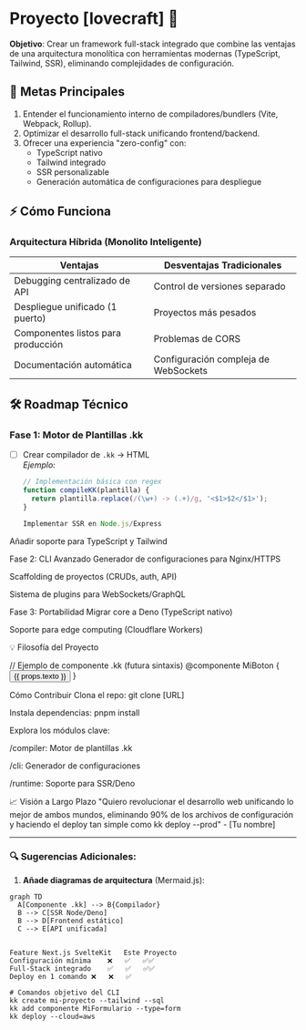# Proyecto [lovecraft] 🚀

**Objetivo**: Crear un framework full-stack integrado que combine las ventajas de una arquitectura monolítica con herramientas modernas (TypeScript, Tailwind, SSR), eliminando complejidades de configuración.

## 🎯 Metas Principales

1. Entender el funcionamiento interno de compiladores/bundlers (Vite, Webpack, Rollup).
2. Optimizar el desarrollo full-stack unificando frontend/backend.
3. Ofrecer una experiencia "zero-config" con:
    - TypeScript nativo
    - Tailwind integrado
    - SSR personalizable
    - Generación automática de configuraciones para despliegue

## ⚡️ Cómo Funciona

### Arquitectura Híbrida (Monolito Inteligente)

| **Ventajas**                       | **Desventajas Tradicionales**        |
| ---------------------------------- | ------------------------------------ |
| Debugging centralizado de API      | Control de versiones separado        |
| Despliegue unificado (1 puerto)    | Proyectos más pesados                |
| Componentes listos para producción | Problemas de CORS                    |
| Documentación automática           | Configuración compleja de WebSockets |

## 🛠 Roadmap Técnico

### Fase 1: Motor de Plantillas .kk

-   [ ] Crear compilador de `.kk` → HTML  
        _Ejemplo:_

    ```js
    // Implementación básica con regex
    function compileKK(plantilla) {
      return plantilla.replace(/(\w+) -> (.+)/g, '<$1>$2</$1>');
    }

    Implementar SSR en Node.js/Express
    ```

Añadir soporte para TypeScript y Tailwind

Fase 2: CLI Avanzado
Generador de configuraciones para Nginx/HTTPS

Scaffolding de proyectos (CRUDs, auth, API)

Sistema de plugins para WebSockets/GraphQL

Fase 3: Portabilidad
Migrar core a Deno (TypeScript nativo)

Soporte para edge computing (Cloudflare Workers)

💡 Filosofía del Proyecto

// Ejemplo de componente .kk (futura sintaxis)
@componente MiBoton {
<button class="bg-blue-500 text-white p-2 rounded">
{{ props.texto }}
</button>
}

Cómo Contribuir
Clona el repo: git clone [URL]

Instala dependencias: pnpm install

Explora los módulos clave:

/compiler: Motor de plantillas .kk

/cli: Generador de configuraciones

/runtime: Soporte para SSR/Deno

📈 Visión a Largo Plazo
"Quiero revolucionar el desarrollo web unificando lo mejor de ambos mundos, eliminando 90% de los archivos de configuración y haciendo el deploy tan simple como kk deploy --prod" - [Tu nombre]

---

### 🔍 Sugerencias Adicionales:

1. **Añade diagramas de arquitectura** (Mermaid.js):

```mermaid
graph TD
  A[Componente .kk] --> B{Compilador}
  B --> C[SSR Node/Deno]
  B --> D[Frontend estático]
  C --> E[API unificada]


Feature	Next.js	SvelteKit	Este Proyecto
Configuración mínima	❌	✅	✅✅
Full-Stack integrado	✅	✅	✅✅
Deploy en 1 comando	❌	❌	✅

# Comandos objetivo del CLI
kk create mi-proyecto --tailwind --sql
kk add componente MiFormulario --type=form
kk deploy --cloud=aws
```

